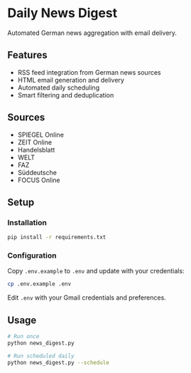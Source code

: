 # Daily News Digest

Automated German news aggregation with email delivery.

## Features

- RSS feed integration from German news sources
- HTML email generation and delivery
- Automated daily scheduling
- Smart filtering and deduplication

## Sources

- SPIEGEL Online
- ZEIT Online  
- Handelsblatt
- WELT
- FAZ
- Süddeutsche
- FOCUS Online

## Setup

### Installation
```bash
pip install -r requirements.txt
```

### Configuration
Copy `.env.example` to `.env` and update with your credentials:
```bash
cp .env.example .env
```

Edit `.env` with your Gmail credentials and preferences.

## Usage

```bash
# Run once
python news_digest.py

# Run scheduled daily
python news_digest.py --schedule
```
